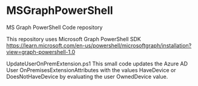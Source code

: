 # MSGraphPowerShell
MS Graph PowerShell Code repository

This repository uses Microsoft Graph PowerShell SDK
https://learn.microsoft.com/en-us/powershell/microsoftgraph/installation?view=graph-powershell-1.0

UpdateUserOnPremExtension.ps1
This small code updates the Azure AD User OnPremisesExtensionAttributes with the values HaveDevice or DoesNotHaveDevice by evaluating the user OwnedDevice value.
